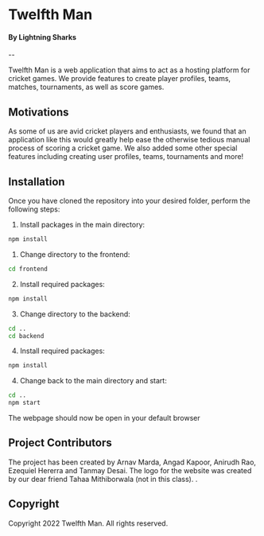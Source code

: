 # Twelfth Man

#### By Lightning Sharks

--

Twelfth Man is a web application that aims to act as a hosting platform for cricket games. We provide features to create player profiles, teams, matches, tournaments, as well as score games. 

## Motivations

As some of us are avid cricket players and enthusiasts, we found that an application like this would greatly help ease the otherwise tedious manual process of scoring a cricket game. We also added some other special features including creating user profiles, teams, tournaments and more!

## Installation

Once you have cloned the repository into your desired folder, perform the following steps:

1. Install packages in the main directory:

```bash
npm install
```

1. Change directory to the frontend:

```bash
cd frontend
```

2. Install required packages:

```bash
npm install
```

3. Change directory to the backend:

```bash
cd ..
cd backend
```

4. Install required packages:

```bash
npm install
```

4. Change back to the main directory and start:

```bash
cd ..
npm start
```

The webpage should now be open in your default browser

## Project Contributors

The project has been created by Arnav Marda, Angad Kapoor, Anirudh Rao, Ezequiel Hererra and Tanmay Desai. The logo for the website was created by our dear friend Tahaa Mithiborwala (not in this class).
.
## Copyright

Copyright 2022 Twelfth Man. All rights reserved.

